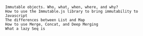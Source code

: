 
    Immutable objects. Who, what, when, where, and why?
    How to use the Immutable.js library to bring immutability to Javascript
    The differences between List and Map
    How to use Merge, Concat, and Deep Merging
    What a lazy Seq is


